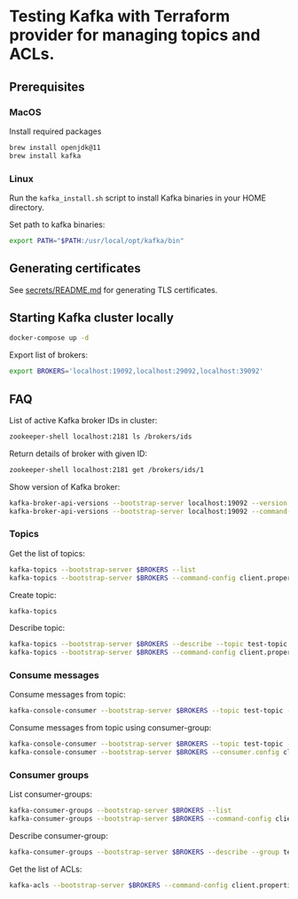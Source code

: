 # Testing Kafka with Terraform provider for managing topics and ACLs.

## Prerequisites

### MacOS

Install required packages

```bash
brew install openjdk@11
brew install kafka
```

### Linux

Run the `kafka_install.sh` script to install Kafka binaries in your HOME directory.

Set path to kafka binaries:
```bash
export PATH="$PATH:/usr/local/opt/kafka/bin"
```

## Generating certificates

See [secrets/README.md](secrets/README.md) for generating TLS certificates.

## Starting Kafka cluster locally

```bash
docker-compose up -d
```

Export list of brokers:
```bash
export BROKERS='localhost:19092,localhost:29092,localhost:39092'
```

## FAQ

List of active Kafka broker IDs in cluster:
```bash
zookeeper-shell localhost:2181 ls /brokers/ids
```

Return details of broker with given ID:
```bash
zookeeper-shell localhost:2181 get /brokers/ids/1
```

Show version of Kafka broker:
```bash
kafka-broker-api-versions --bootstrap-server localhost:19092 --version   (PLAINTEXT)
kafka-broker-api-versions --bootstrap-server localhost:19092 --command-config client.properties --version  (TLS)
```

### Topics

Get the list of topics:
```bash
kafka-topics --bootstrap-server $BROKERS --list
kafka-topics --bootstrap-server $BROKERS --command-config client.properties --list
```

Create topic:
```bash
kafka-topics 
```

Describe topic:
```bash
kafka-topics --bootstrap-server $BROKERS --describe --topic test-topic
kafka-topics --bootstrap-server $BROKERS --command-config client.properties --describe --topic test-topic
```

### Consume messages

Consume messages from topic:
```bash
kafka-console-consumer --bootstrap-server $BROKERS --topic test-topic --from-beginning
```

Consume messages from topic using consumer-group:
```bash
kafka-console-consumer --bootstrap-server $BROKERS --topic test-topic --group test-consumer-group
kafka-console-consumer --bootstrap-server $BROKERS --consumer.config client.properties --topic test-topic --group test-consumer-group
```

### Consumer groups

List consumer-groups:
```bash
kafka-consumer-groups --bootstrap-server $BROKERS --list
kafka-consumer-groups --bootstrap-server $BROKERS --command-config client.properties --list
```

Describe consumer-group:
```bash
kafka-consumer-groups --bootstrap-server $BROKERS --describe --group test-consumer-group
```

Get the list of ACLs:
```bash
kafka-acls --bootstrap-server $BROKERS --command-config client.properties --list
```
